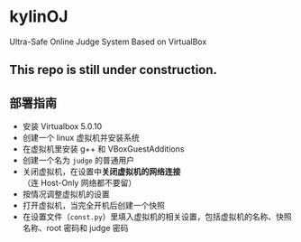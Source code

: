 # kylinOJ
Ultra-Safe Online Judge System Based on VirtualBox

## This repo is still under construction.

## 部署指南
- 安装 Virtualbox 5.0.10
- 创建一个 linux 虚拟机并安装系统
- 在虚拟机里安装 g++ 和 VBoxGuestAdditions
- 创建一个名为 `judge` 的普通用户
- 关闭虚拟机，在设置中**关闭虚拟机的网络连接**（连 Host-Only 网络都不要留）
- 按情况调整虚拟机的设置
- 打开虚拟机，当完全开机后创建一个快照
- 在设置文件（`const.py`）里填入虚拟机的相关设置，包括虚拟机的名称、快照名称、root 密码和 judge 密码

